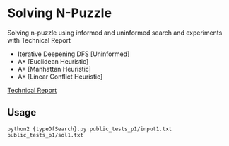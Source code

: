 # Solving N-Puzzle

Solving n-puzzle using informed and uninformed search and experiments with Technical Report

- Iterative Deepening DFS [Uninformed]
- A* [Euclidean Heuristic]
- A* [Manhattan Heuristic]
- A* [Linear Conflict Heuristic]


[Technical Report](https://github.com/tshradheya/ai-projects/blob/master/8-puzzle-search/Report.pdf)

## Usage

`python2 {typeOfSearch}.py public_tests_p1/input1.txt public_tests_p1/sol1.txt`